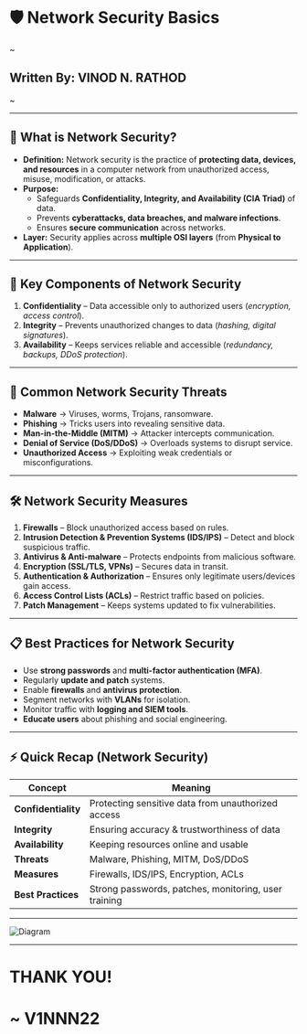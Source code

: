 # 🛡️ Network Security Basics  
~
## Written By: VINOD N. RATHOD  
~

---

## 📌 What is Network Security?  
- **Definition:** Network security is the practice of **protecting data, devices, and resources** in a computer network from unauthorized access, misuse, modification, or attacks.  
- **Purpose:**  
  - Safeguards **Confidentiality, Integrity, and Availability (CIA Triad)** of data.  
  - Prevents **cyberattacks, data breaches, and malware infections**.  
  - Ensures **secure communication** across networks.  
- **Layer:** Security applies across **multiple OSI layers** (from **Physical to Application**).  

---

## 🔑 Key Components of Network Security  
1. **Confidentiality** – Data accessible only to authorized users (*encryption, access control*).  
2. **Integrity** – Prevents unauthorized changes to data (*hashing, digital signatures*).  
3. **Availability** – Keeps services reliable and accessible (*redundancy, backups, DDoS protection*).  

---

## 🚨 Common Network Security Threats  
- **Malware** → Viruses, worms, Trojans, ransomware.  
- **Phishing** → Tricks users into revealing sensitive data.  
- **Man-in-the-Middle (MITM)** → Attacker intercepts communication.  
- **Denial of Service (DoS/DDoS)** → Overloads systems to disrupt service.  
- **Unauthorized Access** → Exploiting weak credentials or misconfigurations.  

---

## 🛠️ Network Security Measures  
1. **Firewalls** – Block unauthorized access based on rules.  
2. **Intrusion Detection & Prevention Systems (IDS/IPS)** – Detect and block suspicious traffic.  
3. **Antivirus & Anti-malware** – Protects endpoints from malicious software.  
4. **Encryption (SSL/TLS, VPNs)** – Secures data in transit.  
5. **Authentication & Authorization** – Ensures only legitimate users/devices gain access.  
6. **Access Control Lists (ACLs)** – Restrict traffic based on policies.  
7. **Patch Management** – Keeps systems updated to fix vulnerabilities.  

---

## 📋 Best Practices for Network Security  
- Use **strong passwords** and **multi-factor authentication (MFA)**.  
- Regularly **update and patch** systems.  
- Enable **firewalls** and **antivirus protection**.  
- Segment networks with **VLANs** for isolation.  
- Monitor traffic with **logging and SIEM tools**.  
- **Educate users** about phishing and social engineering.  

---

## ⚡ Quick Recap (Network Security)  

| Concept         | Meaning |
|-----------------|---------|
| **Confidentiality** | Protecting sensitive data from unauthorized access |
| **Integrity**       | Ensuring accuracy & trustworthiness of data |
| **Availability**    | Keeping resources online and usable |
| **Threats**         | Malware, Phishing, MITM, DoS/DDoS |
| **Measures**        | Firewalls, IDS/IPS, Encryption, ACLs |
| **Best Practices**  | Strong passwords, patches, monitoring, user training |

---

![Diagram](Assets/network-security.png)  

---

# THANK YOU!  
# ~ **V1NNN22**